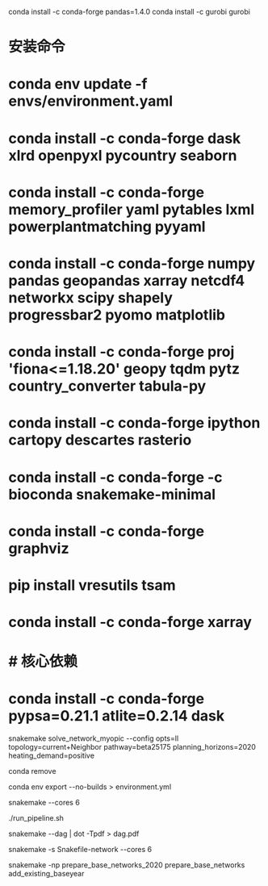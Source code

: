 conda install -c conda-forge pandas=1.4.0
conda install -c gurobi gurobi

# 安装命令
# conda env update -f envs/environment.yaml

# conda install -c conda-forge dask xlrd openpyxl pycountry seaborn
# conda install -c conda-forge memory_profiler yaml pytables lxml powerplantmatching pyyaml
# conda install -c conda-forge numpy pandas geopandas xarray netcdf4 networkx scipy shapely progressbar2 pyomo matplotlib
# conda install -c conda-forge proj 'fiona<=1.18.20' geopy tqdm pytz country_converter tabula-py
# conda install -c conda-forge ipython cartopy descartes rasterio
# conda install -c conda-forge -c bioconda snakemake-minimal
# conda install -c conda-forge graphviz
# pip install vresutils tsam
# conda install -c conda-forge xarray
# # 核心依赖
# conda install -c conda-forge pypsa=0.21.1 atlite=0.2.14 dask

snakemake solve_network_myopic --config opts=ll topology=current+Neighbor pathway=beta25175 planning_horizons=2020 heating_demand=positive

conda remove

conda env export --no-builds > environment.yml

snakemake --cores 6

./run_pipeline.sh

snakemake --dag | dot -Tpdf > dag.pdf

snakemake -s Snakefile-network --cores 6

snakemake -np prepare_base_networks_2020 prepare_base_networks add_existing_baseyear
